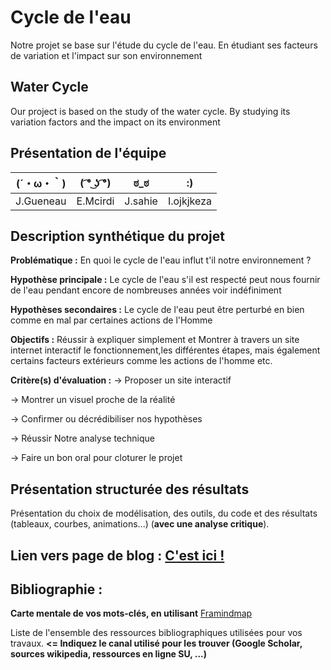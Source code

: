 # Cycle de l'eau
Notre projet se base sur l'étude du cycle de l'eau. En étudiant ses facteurs de variation et l'impact sur son environnement 

## Water Cycle
Our project is based on the study of the water cycle. By studying its variation factors and the impact on its environment

## Présentation de l'équipe

|(´・ω・｀)| ( ͡° ͜ʖ ͡°) | ಠ_ಠ | :) |
|-----|--|--|--|
| J.Gueneau| E.Mcirdi | J.sahie  | I.ojkjkeza  |


## Description synthétique du projet

**Problématique :** 
En quoi le cycle de l'eau influt t'il notre environnement ?

**Hypothèse principale :**
Le cycle de l'eau s'il est respecté peut nous fournir de l'eau pendant encore de nombreuses années voir indéfiniment 

**Hypothèses secondaires :** 
Le cycle de l'eau peut  être perturbé en bien comme en mal  par certaines actions de l'Homme 

**Objectifs :**
Réussir à expliquer simplement et Montrer à travers un site internet interactif  le fonctionnement,les différentes étapes, mais également certains facteurs extérieurs comme les actions de l'homme etc.

**Critère(s) d'évaluation :**
-> Proposer un site interactif 

-> Montrer un visuel proche de la réalité 

-> Confirmer ou décrédibiliser  nos hypothèses 

-> Réussir Notre analyse technique 

-> Faire un bon oral pour cloturer le projet 

## Présentation structurée des résultats

Présentation du choix de modélisation, des outils, du code et des résultats (tableaux, courbes, animations...) (**avec une analyse critique**).

## Lien vers page de blog : <a href="blog.html"> C'est ici ! </a>

## Bibliographie :

**Carte mentale de vos mots-clés, en utilisant** <a href="https://framindmap.org/mindmaps/index.html">Framindmap </a> 

Liste de l'ensemble des ressources bibliographiques utilisées pour vos travaux. **<= Indiquez le canal utilisé pour les trouver (Google Scholar, sources wikipedia, ressources en ligne SU, ...)**
